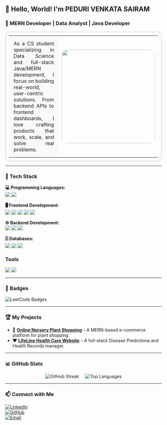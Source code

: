 ## 👋 Hello, World! I'm PEDURI VENKATA SAIRAM

### 🚀 MERN Developer | Data Analyst | Java Developer

<table style="border-radius: 15px; border: 2px solid #ddd; padding: 10px; width: 100%; max-width: 800px; margin: auto;">
<tr>
<td style="border-radius: 15px; padding: 15px; background-color: #f9f9f9; text-align: justify;">
As a CS student specializing in Data Science and full-stack Java/MERN development, I focus on building real-world, user-centric solutions. From backend APIs to frontend dashboards, I love crafting products that work, scale, and solve real problems.
</td>
<td style="border-radius: 15px; padding: 10px; text-align: center;">
<img src="https://media.giphy.com/media/qgQUggAC3Pfv687qPC/giphy.gif" width="300" style="border-radius: 15px; max-width: 100%;"/>
</td>
</tr>
</table>

---

### 🔧 Tech Stack

**💻 Programming Languages:**  
<img class="tech-icon" src="https://img.shields.io/badge/Java-007396?style=for-the-badge&logo=java&logoColor=white" />
<img class="tech-icon" src="https://img.shields.io/badge/Python-3776AB?style=for-the-badge&logo=python&logoColor=white" />

**🖥 Frontend Development:**  
<img class="tech-icon" src="https://img.shields.io/badge/HTML5-E34F26?style=for-the-badge&logo=html5&logoColor=white" />
<img class="tech-icon" src="https://img.shields.io/badge/CSS3-1572B6?style=for-the-badge&logo=css3&logoColor=white" />
<img class="tech-icon" src="https://img.shields.io/badge/JavaScript-F7DF1E?style=for-the-badge&logo=javascript&logoColor=black" />
<img class="tech-icon" src="https://img.shields.io/badge/React-61DAFB?style=for-the-badge&logo=react&logoColor=black" />
<img src="https://img.shields.io/badge/Bootstrap-7952B3?style=for-the-badge&logo=bootstrap&logoColor=white" />

**⚙ Backend Development:**  
<img class="tech-icon" src="https://img.shields.io/badge/Node.js-43853D?style=for-the-badge&logo=node.js&logoColor=white" />
<img class="tech-icon" src="https://img.shields.io/badge/Express.js-000000?style=for-the-badge&logo=express&logoColor=white" />
<img class="tech-icon" src="https://img.shields.io/badge/SpringBoot-6DB33F?style=for-the-badge&logo=spring&logoColor=white" />

**🗄️ Databases:**  
<img class="tech-icon" src="https://img.shields.io/badge/MongoDB-47A248?style=for-the-badge&logo=mongodb&logoColor=white" />
<img class="tech-icon" src="https://img.shields.io/badge/MySQL-4479A1?style=for-the-badge&logo=mysql&logoColor=white" />
<img src="https://img.shields.io/badge/Hadoop-FF9900?style=for-the-badge&logo=apachehadoop&logoColor=black" />

### Tools  
<img src="https://img.shields.io/badge/Git-F05032?style=for-the-badge&logo=git&logoColor=white" />
<img src="https://img.shields.io/badge/Vercel-000000?style=for-the-badge&logo=vercel&logoColor=white" />

---

### 🏅 Badges

![LeetCode Badges](https://leetcode-badge-showcase.vercel.app/api?username=sairam_peduri&animated=true&theme=dark)


---

### 🏆 My Projects

- 🌱 **[Online Nursery Plant Shopping](#)** – A MERN-based e-commerce platform for plant shopping  
- ❤ **[LifeLine Health Care Website](#)** – A full-stack Disease Predictiona and Health Records manager.  

---

### 📊 GitHub Stats

<div align="center" style="display: flex; flex-wrap: wrap; justify-content: center; gap: 10px;">
  <img src="https://github-readme-streak-stats.herokuapp.com/?user=sairam-peduri&theme=react&hide_border=true" alt="GitHub Streak"/>
  <br/>
  <img src="https://github-readme-stats.vercel.app/api/top-langs/?username=sairam-peduri&layout=compact&theme=react" alt="Top Languages"/>
</div>

---

### 📫 Connect with Me

[![LinkedIn](https://img.shields.io/badge/LinkedIn-0A66C2?style=for-the-badge&logo=linkedin&logoColor=white)](https://www.linkedin.com/in/peduri-venkata-sairam)  
[![GitHub](https://img.shields.io/badge/GitHub-181717?style=for-the-badge&logo=github&logoColor=white)](https://github.com/sairam-peduri)  
[![Email](https://img.shields.io/badge/Email-D14836?style=for-the-badge&logo=gmail&logoColor=white)](mailto:sairampeduri@gmail.com)
